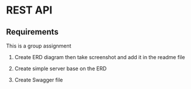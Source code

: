 # REST API

## Requirements

This is a group assignment

1. Create ERD diagram then take screenshot and add it in the readme file

2. Create simple server base on the ERD

3. Create Swagger file
